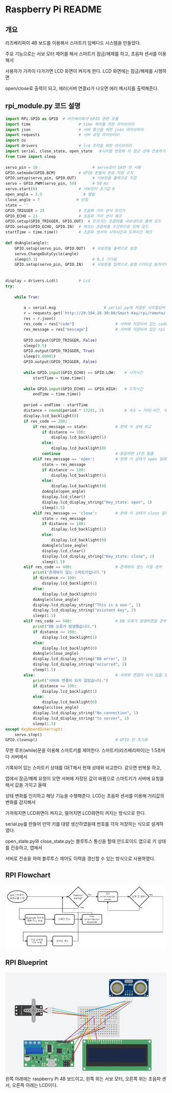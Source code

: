 # Raspberry Pi README
## 개요
라즈베리파이 4B 보드를 이용해서 스마트키 임베디드 시스템을 만들었다. 

주요 기능으로는 서보 모터 제어를 해서 스마트키 잠금/헤제를 하고, 초음파 센서를 이용해서

사용자가 가까이 다가가면 LCD 화면이 켜지게 한다. LCD 화면에는 잠금/해제를 시행하면

open/close로 출력이 되고, 에러(서버 연결x)가 나오면 에러 메시지를 출력해준다.

## rpi_module.py 코드 설명
~~~python
import RPi.GPIO as GPIO  # 라즈베리파이 GPIO 관련 모듈
import time                     # time 제어를 위한 라이브러리
import json                     # 서버 통신을 위한 json 라이브러리
import requests                 # 서버 요청 라이브러리
import os
import drivers                  # lcd 조작을 위한 라이브러리
import serial, close_state, open_state   #시리얼 번호와 키 잠금 상태 전송하기 위한 .py파일
from time import sleep

servo_pin = 18                        # servo모터 18번 핀 사용
GPIO.setmode(GPIO.BCM)          # GPIO 핀들의 번호 지정 규칙
GPIO.setup(servo_pin, GPIO.OUT)       # 서보핀을 출력으로 지정
servo = GPIO.PWM(servo_pin, 50)       # 50 Hz
servo.start(0)                  # 서보모터 초기값 0
open_angle = 3.5                  # 열림
close_angle = 7                # 닫힘
state = ''
GPIO_TRIGGER = 24               # 초음파 거리 센서 트리거
GPIO_ECHO = 23                  # 초음파 거리 센서 에코
GPIO.setup(GPIO_TRIGGER, GPIO.OUT)  # 트리거는 초음파를 내보내므로 출력 모드
GPIO.setup(GPIO_ECHO, GPIO.IN)  # 에코는 초음파를 수신하므로 입력 모드
startTime = time.time()         # 초음파 센서의 시작시간과 도착시간 체크

def doAngle(angle):
    GPIO.setup(servo_pin, GPIO.OUT)   # 서보핀을 출력으로 설정
    servo.ChangeDutyCycle(angle)
    sleep(0.3)                        # 0.3 기다림
    GPIO.setup(servo_pin, GPIO.IN)    # 서보핀을 입력으로 설정 (더이상 움직이지 않음)


display = drivers.Lcd()         # Lcd
try:

    while True:
                
        a = serial.msg                     # serial.py에 저장된 시리얼넘버 불러옴
        r = requests.get('http://20.194.28.30:80/Smart-Key/rpi/remote/', json = a)    # 서버 주소
        res = r.json()
        res_code = res["code"]                  # 서버에 저장되어 있는 code
        res_message = res["message"]            # 서버에 저장되어 있는 rpi 상태

        GPIO.output(GPIO_TRIGGER, False)
        sleep(0.5)
        GPIO.output(GPIO_TRIGGER, True)
        sleep(0.00001)
        GPIO.output(GPIO_TRIGGER, False)

        while GPIO.input(GPIO_ECHO) == GPIO.LOW:    # 시작시간
            startTime = time.time()

        while GPIO.input(GPIO_ECHO) == GPIO.HIGH:   # 도착시간
            endTime = time.time()

        period = endTime - startTime
        distance = round(period * 17241, 2)         # 속도 = 거리/시간, 속도 = 340m/s, 거리 = distance, 시간 = period/2
        display.lcd_backlight(0)
        if res_code == 200:
            if res_message == state:            # 현재 키 상태 비교
                if distance <= 100:
                    display.lcd_backlight(1)
                else:
                    display.lcd_backlight(0)
                continue                        # 동일하면 if문 탈출
            elif res_message == 'open':         # 현재 키 상태가 open 일때
                state = res_message
                if distance <= 100:
                    display.lcd_backlight(1)
                else:
                    display.lcd_backlight(0)
                doAngle(open_angle)
                display.lcd_clear()
                display.lcd_display_string("Key_state: open", 1)
                sleep(1.5)
            elif res_message == 'close':        # 현재 키 상태가 close 일때
                state = res_message
                if distance <= 100:
                    display.lcd_backlight(1)
                else:
                    display.lcd_backlight(0)
                doAngle(close_angle)
                display.lcd_clear()
                display.lcd_display_string("Key_state: close", 1)
                sleep(1.5)
        elif res_code == 400:                   # 존재하지 않는 키일 경우
            print("존재하지 않는 스마트키입니다.")
            if distance <= 100:
                display.lcd_backlight(1)
            else:
                display.lcd_backlight(0)
            doAngle(close_angle)
            display.lcd_display_string("This is a non-", 1)
            display.lcd_display_string("existent key", 2)
            sleep(1.5)
        elif res_code == 500:                   # DB 오류가 발생하였을 경우
            print("DB 오류가 발생했습니다.")
            if distance <= 100:
                display.lcd_backlight(1)
            else:
                display.lcd_backlight(0)
            doAngle(close_angle)
            display.lcd_display_string("DB error", 1)
            display.lcd_display_string("occurred", 2)
            sleep(1.5)
        else:                                   # 서버와 연결이 되지 않을 경우
            print("서버와 연결이 되지 않았습니다.")
            if distance <= 100:
                display.lcd_backlight(1)
            else:
                display.lcd_backlight(0)
            doAngle(close_angle)
            display.lcd_display_string("No connection", 1)
            display.lcd_display_string("to server", 2)
            sleep(1.5)
except KeyboardInterrupt:
    servo.stop()
GPIO.cleanup()                                  # GPIO 핀 초기화
~~~
무한 루프(while)문을 이용해 스마트키를 제어한다. 스마트키(라즈베리파이)는 1.5초마다 서버에서

기록되어 있는 스마트키 상태를 GET해서 현재 상태와 비교한다. 같으면 반복을 하고,

앱에서 잠금/해제 요청이 오면 서버에 저장된 값이 바뀜으로 스마트키가 서버에 요청을 해서 값을 가지고 올때

상태 변화를 인지하고 해당 기능을 수행해준다. LCD는 초음파 센서를 이용해 거리값의 변화를 감지해서

가까워지면 LCD화면이 켜지고, 멀어지면 LCD화면이 꺼지는 방식으로 한다. 

serial.py를 만들어 만약 키를 대량 생산하였을때 번호를 각자 저장하는 식으로 설계하였다.

open_state.py와 close_state.py는 블루투스 통신을 할때 안드로이드 앱으로 키 상태를 전송하고, 앱에서 

서버로 전송을 하여 블루투스 제어도 이력을 갱신할 수 있는 방식으로 사용하였다. 

## RPI Flowchart
<img src = "../images/rpi_control.png">

## RPI Blueprint
<img src = "../images/RPI_Blueprint.jpg">
왼쪽 아래에는 raspberry Pi 4B 보드이고, 왼쪽 위는 서보 모터, 오른쪽 위는 초음파 센서, 오른쪽 아래는 LCD이다.
